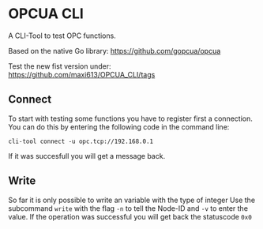 # OPCUA CLI
A CLI-Tool to test OPC functions. 

Based on the native Go library: https://github.com/gopcua/opcua

Test the new fist version under: https://github.com/maxi613/OPCUA_CLI/tags

## Connect

To start with testing some functions you have to register first a connection. 
You can do this by entering the following code in the command line:

`cli-tool connect -u opc.tcp://192.168.0.1`

If it was succesfull you will get a message back. 

## Write

So far it is only possible to write an variable with the type of integer 
Use the subcommand `write` with the flag `-n` to tell the Node-ID and `-v` to enter the value. 
If the operation was successful you will get back the statuscode `0x0`





